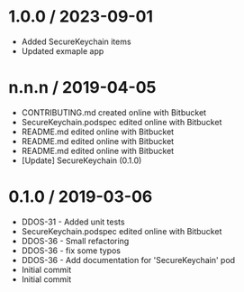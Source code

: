 1.0.0 / 2023-09-01
==================

  * Added SecureKeychain items
  * Updated exmaple app

n.n.n / 2019-04-05
==================

  * CONTRIBUTING.md created online with Bitbucket
  * SecureKeychain.podspec edited online with Bitbucket
  * README.md edited online with Bitbucket
  * README.md edited online with Bitbucket
  * README.md edited online with Bitbucket
  * [Update] SecureKeychain (0.1.0)

0.1.0 / 2019-03-06
==================

  * DDOS-31 - Added unit tests
  * SecureKeychain.podspec edited online with Bitbucket
  * DDOS-36 - Small refactoring
  * DDOS-36 - fix some typos
  * DDOS-36 - Add documentation for 'SecureKeychain' pod
  * Initial commit
  * Initial commit
